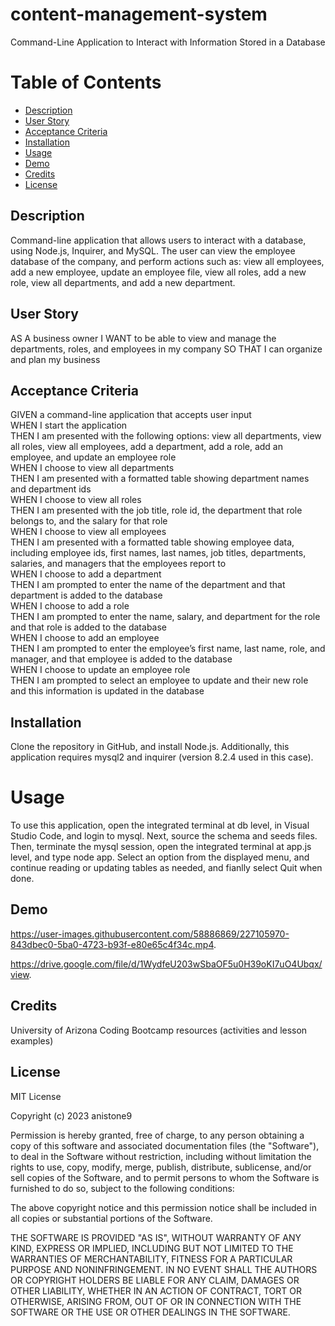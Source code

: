# content-management-system
Command-Line Application to Interact with Information Stored in a Database   

# Table of Contents 
- [Description](#description)     
- [User Story](#user_story)  
- [Acceptance Criteria](#acceptance_criteria)      
- [Installation](#installation)   
- [Usage](#usage)   
- [Demo](#demo)   
- [Credits](#credits)    
- [License](#license)   

## Description   
Command-line application that allows users to interact with a database, using Node.js, Inquirer, and MySQL. The user can view the employee database of the company, and perform actions such as: view all employees, add a new employee, update an employee file, view all roles, add a new role, view all departments, and add a new department.  

## User Story   

AS A business owner
I WANT to be able to view and manage the departments, roles, and employees in my company
SO THAT I can organize and plan my business   

## Acceptance Criteria   

GIVEN a command-line application that accepts user input   
WHEN I start the application   
THEN I am presented with the following options: view all departments, view all roles, view all employees, add a department, add a role, add an employee, and update an employee role   
WHEN I choose to view all departments   
THEN I am presented with a formatted table showing department names and department ids   
WHEN I choose to view all roles   
THEN I am presented with the job title, role id, the department that role belongs to, and the salary for that role   
WHEN I choose to view all employees   
THEN I am presented with a formatted table showing employee data, including employee ids, first names, last names, job titles, departments, salaries, and managers that the employees report to   
WHEN I choose to add a department   
THEN I am prompted to enter the name of the department and that department is added to the database   
WHEN I choose to add a role   
THEN I am prompted to enter the name, salary, and department for the role and that role is added to the database   
WHEN I choose to add an employee   
THEN I am prompted to enter the employee’s first name, last name, role, and manager, and that employee is added to the database   
WHEN I choose to update an employee role    
THEN I am prompted to select an employee to update and their new role and this information is updated in the database              

## Installation   
Clone the repository in GitHub, and install Node.js. Additionally, this application requires mysql2 and inquirer (version 8.2.4 used in this case).      

# Usage    
To use this application, open the integrated terminal at db level, in Visual Studio Code, and login to mysql. Next, source the schema and seeds files.  Then, terminate the mysql session, open the integrated terminal at app.js level, and type node app. Select an option from the displayed menu, and continue reading or updating tables as needed, and fianlly select Quit when done.   

## Demo  
https://user-images.githubusercontent.com/58886869/227105970-843dbec0-5ba0-4723-b93f-e80e65c4f34c.mp4.  

https://drive.google.com/file/d/1WydfeU203wSbaOF5u0H39oKI7uO4Ubqx/view.   

## Credits   
University of Arizona Coding Bootcamp resources (activities and lesson examples) 

## License  

MIT License

Copyright (c) 2023 anistone9

Permission is hereby granted, free of charge, to any person obtaining a copy
of this software and associated documentation files (the "Software"), to deal
in the Software without restriction, including without limitation the rights
to use, copy, modify, merge, publish, distribute, sublicense, and/or sell
copies of the Software, and to permit persons to whom the Software is
furnished to do so, subject to the following conditions:

The above copyright notice and this permission notice shall be included in all
copies or substantial portions of the Software.

THE SOFTWARE IS PROVIDED "AS IS", WITHOUT WARRANTY OF ANY KIND, EXPRESS OR
IMPLIED, INCLUDING BUT NOT LIMITED TO THE WARRANTIES OF MERCHANTABILITY,
FITNESS FOR A PARTICULAR PURPOSE AND NONINFRINGEMENT. IN NO EVENT SHALL THE
AUTHORS OR COPYRIGHT HOLDERS BE LIABLE FOR ANY CLAIM, DAMAGES OR OTHER
LIABILITY, WHETHER IN AN ACTION OF CONTRACT, TORT OR OTHERWISE, ARISING FROM,
OUT OF OR IN CONNECTION WITH THE SOFTWARE OR THE USE OR OTHER DEALINGS IN THE
SOFTWARE.  
